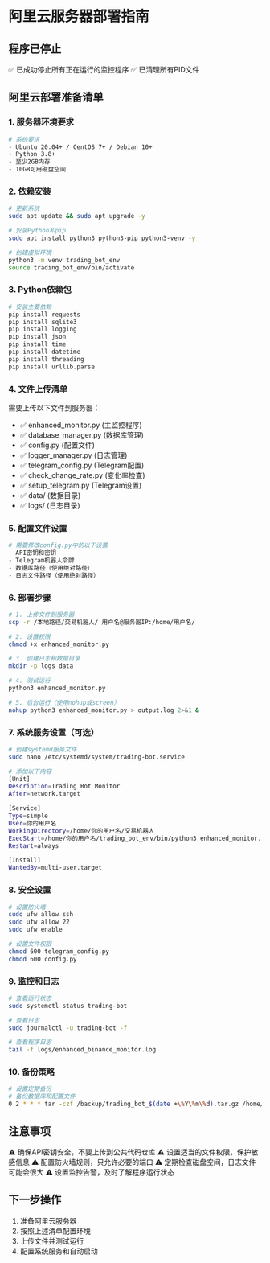 # 阿里云服务器部署指南

## 程序已停止
✅ 已成功停止所有正在运行的监控程序
✅ 已清理所有PID文件

## 阿里云部署准备清单

### 1. 服务器环境要求
```bash
# 系统要求
- Ubuntu 20.04+ / CentOS 7+ / Debian 10+
- Python 3.8+
- 至少2GB内存
- 10GB可用磁盘空间
```

### 2. 依赖安装
```bash
# 更新系统
sudo apt update && sudo apt upgrade -y

# 安装Python和pip
sudo apt install python3 python3-pip python3-venv -y

# 创建虚拟环境
python3 -m venv trading_bot_env
source trading_bot_env/bin/activate
```

### 3. Python依赖包
```bash
# 安装主要依赖
pip install requests
pip install sqlite3
pip install logging
pip install json
pip install time
pip install datetime
pip install threading
pip install urllib.parse
```

### 4. 文件上传清单
需要上传以下文件到服务器：
- ✅ enhanced_monitor.py (主监控程序)
- ✅ database_manager.py (数据库管理)
- ✅ config.py (配置文件)
- ✅ logger_manager.py (日志管理)
- ✅ telegram_config.py (Telegram配置)
- ✅ check_change_rate.py (变化率检查)
- ✅ setup_telegram.py (Telegram设置)
- ✅ data/ (数据目录)
- ✅ logs/ (日志目录)

### 5. 配置文件设置
```bash
# 需要修改config.py中的以下设置
- API密钥和密钥
- Telegram机器人令牌
- 数据库路径（使用绝对路径）
- 日志文件路径（使用绝对路径）
```

### 6. 部署步骤
```bash
# 1. 上传文件到服务器
scp -r /本地路径/交易机器人/ 用户名@服务器IP:/home/用户名/

# 2. 设置权限
chmod +x enhanced_monitor.py

# 3. 创建日志和数据目录
mkdir -p logs data

# 4. 测试运行
python3 enhanced_monitor.py

# 5. 后台运行（使用nohup或screen）
nohup python3 enhanced_monitor.py > output.log 2>&1 &
```

### 7. 系统服务设置（可选）
```bash
# 创建systemd服务文件
sudo nano /etc/systemd/system/trading-bot.service

# 添加以下内容
[Unit]
Description=Trading Bot Monitor
After=network.target

[Service]
Type=simple
User=你的用户名
WorkingDirectory=/home/你的用户名/交易机器人
ExecStart=/home/你的用户名/trading_bot_env/bin/python3 enhanced_monitor.py
Restart=always

[Install]
WantedBy=multi-user.target
```

### 8. 安全设置
```bash
# 设置防火墙
sudo ufw allow ssh
sudo ufw allow 22
sudo ufw enable

# 设置文件权限
chmod 600 telegram_config.py
chmod 600 config.py
```

### 9. 监控和日志
```bash
# 查看运行状态
sudo systemctl status trading-bot

# 查看日志
sudo journalctl -u trading-bot -f

# 查看程序日志
tail -f logs/enhanced_binance_monitor.log
```

### 10. 备份策略
```bash
# 设置定期备份
# 备份数据库和配置文件
0 2 * * * tar -czf /backup/trading_bot_$(date +\%Y\%m\%d).tar.gz /home/用户名/交易机器人/
```

## 注意事项
⚠️ 确保API密钥安全，不要上传到公共代码仓库
⚠️ 设置适当的文件权限，保护敏感信息
⚠️ 配置防火墙规则，只允许必要的端口
⚠️ 定期检查磁盘空间，日志文件可能会很大
⚠️ 设置监控告警，及时了解程序运行状态

## 下一步操作
1. 准备阿里云服务器
2. 按照上述清单配置环境
3. 上传文件并测试运行
4. 配置系统服务和自动启动